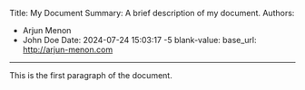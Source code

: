 Title:   My Document
Summary: A brief description of my document.
Authors:
- Arjun Menon
- John Doe
  Date: 2024-07-24 15:03:17 -5
  blank-value:
  base_url: http://arjun-menon.com
---

This is the first paragraph of the document.

